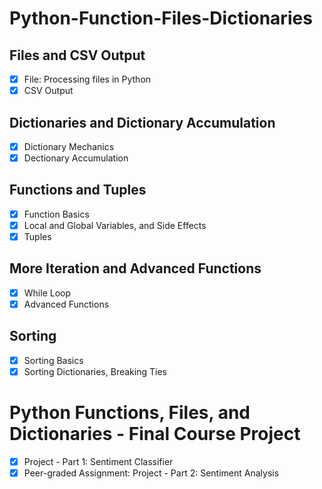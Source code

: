 # Python-Function-Files-Dictionaries
## Files and CSV Output
- [x] File: Processing files in Python
- [x] CSV Output
## Dictionaries and Dictionary Accumulation
- [x] Dictionary Mechanics
- [x] Dectionary Accumulation
## Functions and Tuples
- [x] Function Basics
- [x] Local and Global Variables, and Side Effects
- [x] Tuples
## More Iteration and Advanced Functions
- [x] While Loop
- [x] Advanced Functions
## Sorting
- [x] Sorting Basics
- [x] Sorting Dictionaries, Breaking Ties
# Python Functions, Files, and Dictionaries - Final Course Project
- [x] Project - Part 1: Sentiment Classifier
- [x] Peer-graded Assignment: Project - Part 2: Sentiment Analysis
